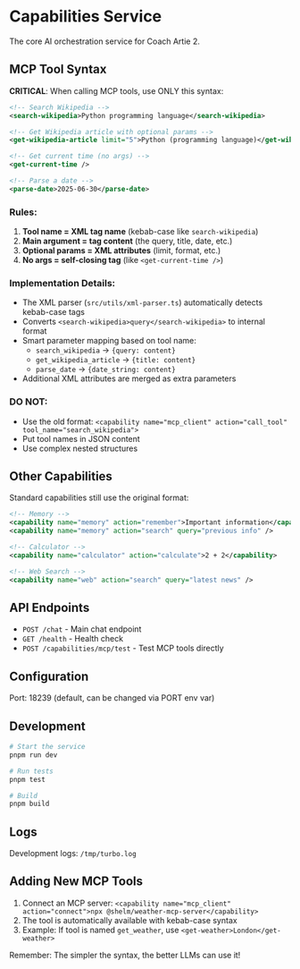 # Capabilities Service

The core AI orchestration service for Coach Artie 2.

## MCP Tool Syntax

**CRITICAL**: When calling MCP tools, use ONLY this syntax:

```xml
<!-- Search Wikipedia -->
<search-wikipedia>Python programming language</search-wikipedia>

<!-- Get Wikipedia article with optional params -->
<get-wikipedia-article limit="5">Python (programming language)</get-wikipedia-article>

<!-- Get current time (no args) -->
<get-current-time />

<!-- Parse a date -->
<parse-date>2025-06-30</parse-date>
```

### Rules:

1. **Tool name = XML tag name** (kebab-case like `search-wikipedia`)
2. **Main argument = tag content** (the query, title, date, etc.)
3. **Optional params = XML attributes** (limit, format, etc.)
4. **No args = self-closing tag** (like `<get-current-time />`)

### Implementation Details:

- The XML parser (`src/utils/xml-parser.ts`) automatically detects kebab-case tags
- Converts `<search-wikipedia>query</search-wikipedia>` to internal format
- Smart parameter mapping based on tool name:
  - `search_wikipedia` → `{query: content}`
  - `get_wikipedia_article` → `{title: content}`
  - `parse_date` → `{date_string: content}`
- Additional XML attributes are merged as extra parameters

### DO NOT:

- Use the old format: `<capability name="mcp_client" action="call_tool" tool_name="search_wikipedia">`
- Put tool names in JSON content
- Use complex nested structures

## Other Capabilities

Standard capabilities still use the original format:

```xml
<!-- Memory -->
<capability name="memory" action="remember">Important information</capability>
<capability name="memory" action="search" query="previous info" />

<!-- Calculator -->
<capability name="calculator" action="calculate">2 + 2</capability>

<!-- Web Search -->
<capability name="web" action="search" query="latest news" />
```

## API Endpoints

- `POST /chat` - Main chat endpoint
- `GET /health` - Health check
- `POST /capabilities/mcp/test` - Test MCP tools directly

## Configuration

Port: 18239 (default, can be changed via PORT env var)

## Development

```bash
# Start the service
pnpm run dev

# Run tests
pnpm test

# Build
pnpm build
```

## Logs

Development logs: `/tmp/turbo.log`

## Adding New MCP Tools

1. Connect an MCP server: `<capability name="mcp_client" action="connect">npx @shelm/weather-mcp-server</capability>`
2. The tool is automatically available with kebab-case syntax
3. Example: If tool is named `get_weather`, use `<get-weather>London</get-weather>`

Remember: The simpler the syntax, the better LLMs can use it!
